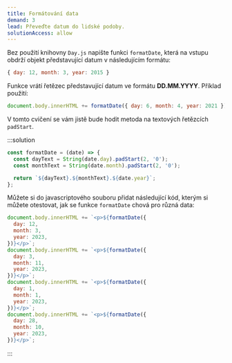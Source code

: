 ```yaml
---
title: Formátování data
demand: 3
lead: Převeďte datum do lidské podoby.
solutionAccess: allow
---
```


Bez použití knihovny `Day.js` napište funkci `formatDate`, která na vstupu obdrží objekt představující datum v následujícím formátu:

```js
{ day: 12, month: 3, year: 2015 }
```

Funkce vrátí řetězec představující datum ve formátu **DD.MM.YYYY**. Příklad použití:

```js
document.body.innerHTML += formatDate({ day: 6, month: 4, year: 2021 }); // 06.04.2021
```

V tomto cvičení se vám jistě bude hodit metoda na textových řetězcích `padStart`.

:::solution

```js
const formatDate = (date) => {
  const dayText = String(date.day).padStart(2, '0');
  const monthText = String(date.month).padStart(2, '0');

  return `${dayText}.${monthText}.${date.year}`;
};
```

Můžete si do javascriptového souboru přidat následující kód, kterým si můžete otestovat, jak se funkce `formatDate` chová pro různá data:

```js
document.body.innerHTML += `<p>${formatDate({
  day: 12,
  month: 3,
  year: 2023,
})}</p>`;
document.body.innerHTML += `<p>${formatDate({
  day: 3,
  month: 11,
  year: 2023,
})}</p>`;
document.body.innerHTML += `<p>${formatDate({
  day: 1,
  month: 1,
  year: 2023,
})}</p>`;
document.body.innerHTML += `<p>${formatDate({
  day: 28,
  month: 10,
  year: 2023,
})}</p>`;
```

:::
